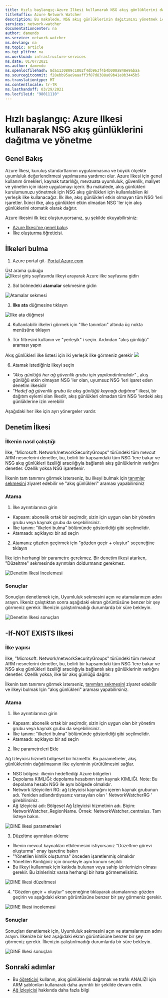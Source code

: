 ```yaml
---
title: Hızlı başlangıç-Azure Ilkesi kullanarak NSG akış günlüklerini dağıtma ve yönetme
titleSuffix: Azure Network Watcher
description: Bu makalede, NSG akış günlüklerinin dağıtımını yönetmek için yerleşik ilkelerin nasıl kullanılacağı açıklanır.
services: network-watcher
documentationcenter: na
author: damendo
ms.service: network-watcher
ms.devlang: na
ms.topic: article
ms.tgt_pltfrm: na
ms.workload: infrastructure-services
ms.date: 01/07/2021
ms.author: damendo
ms.openlocfilehash: 8da1130809c1802f4db963f4b4b000a848e9abaa
ms.sourcegitcommit: f28ebb95ae9aaaff3f87d8388a09b41e0b3445b5
ms.translationtype: MT
ms.contentlocale: tr-TR
ms.lasthandoff: 03/29/2021
ms.locfileid: "98011110"
---
```

# <a name="quickstart-deploy-and-manage-nsg-flow-logs-using-azure-policy"></a>Hızlı başlangıç: Azure Ilkesi kullanarak NSG akış günlüklerini dağıtma ve yönetme 

## <a name="overview"></a>Genel Bakış
Azure İlkesi, kuruluş standartlarının uygulanmasına ve büyük ölçekte uyumluluk değerlendirmesi yapılmasına yardımcı olur. Azure Ilkesi için genel kullanım örnekleri, kaynak tutarlılığı, mevzuata uyumluluk, güvenlik, maliyet ve yönetim için idare uygulamayı içerir. Bu makalede, akış günlükleri kurulumunuzu yönetmek için NSG akış günlükleri için kullanılabilen iki yerleşik ilke kullanacağız. İlk ilke, akış günlükleri etkin olmayan tüm NSG 'leri işaretler. İkinci ilke, akış günlükleri etkin olmadan NSG 'ler için akış günlüklerini otomatik olarak dağıtır. 

Azure ilkesini ilk kez oluşturuyorsanız, şu şekilde okuyabilirsiniz: 
- [Azure İlkesi'ne genel bakış](../governance/policy/overview.md) 
- [İlke oluşturma öğreticisi](../governance/policy/assign-policy-portal.md#create-a-policy-assignment).


## <a name="locate-the-policies"></a>İlkeleri bulma
1. Azure portal git- [Portal.Azure.com](https://portal.azure.com) 

Üst arama çubuğu ![ Ilkesi giriş sayfasında ilkeyi arayarak Azure ilke sayfasına gidin](./media/network-watcher-builtin-policy/1_policy-search.png)

2. Sol bölmedeki **atamalar** sekmesine gidin

![Atamalar sekmesi](./media/network-watcher-builtin-policy/2_assignments-tab.png)

3. **Ilke ata** düğmesine tıklayın 

![Ilke ata düğmesi](./media/network-watcher-builtin-policy/3_assign-policy-button.png)

4. Kullanılabilir ilkeleri görmek için "Ilke tanımları" altında üç nokta menüsüne tıklayın

5. Tür filtresini kullanın ve "yerleşik" i seçin. Ardından "akış günlüğü" araması yapın

Akış günlükleri ilke listesi için iki yerleşik ilke görmeniz gerekir ![](./media/network-watcher-builtin-policy/4_filter-for-flow-log-policies.png)

6. Atamak istediğiniz ilkeyi seçin

- *"Akış günlüğü her ağ güvenlik grubu için yapılandırılmalıdır"* , akış günlüğü etkin olmayan NSG 'ler olan, uyumsuz NSG 'leri işaret eden denetim ilkesidir
- *"Hedef ağ güvenlik grubu ile akış günlüğü kaynağı dağıtma"* ilkesi, bir dağıtım eylemi olan Ilkedir, akış günlükleri olmadan tüm NSG 'lerdeki akış günlüklerine izin verebilir

Aşağıdaki her ilke için ayrı yönergeler vardır.  

## <a name="audit-policy"></a>Denetim İlkesi 

### <a name="how-the-policy-works"></a>İlkenin nasıl çalıştığı

İlke, "Microsoft. Network/networkSecurityGroups" türündeki tüm mevcut ARM nesnelerini denetler, bu, belirli bir kapsamdaki tüm NSG 'lere bakar ve NSG akış günlükleri özelliği aracılığıyla bağlantılı akış günlüklerinin varlığını denetler. Özellik yoksa NSG işaretlenir.

İlkenin tam tanımını görmek isterseniz, bu ilkeyi bulmak için [tanımlar sekmesini](https://ms.portal.azure.com/#blade/Microsoft_Azure_Policy/PolicyMenuBlade/Definitions) ziyaret edebilir ve "akış günlükleri" araması yapabilirsiniz

### <a name="assignment"></a>Atama

1. İlke ayrıntılarınızı girin

- Kapsam: abonelik ortak bir seçimdir, sizin için uygun olan bir yönetim grubu veya kaynak grubu da seçebilirsiniz.  
- İlke tanımı: "ilkeleri bulma" bölümünde gösterildiği gibi seçilmelidir.
- Atamaadı: açıklayıcı bir ad seçin 

2. Atamanız gözden geçirmek için "gözden geçir + oluştur" seçeneğine tıklayın

İlke için herhangi bir parametre gerekmez. Bir denetim ilkesi atarken, "Düzeltme" sekmesinde ayrıntıları doldurmanız gerekmez.  

![Denetim Ilkesi Incelemesi](./media/network-watcher-builtin-policy/5_1_audit-policy-review.png)

### <a name="results"></a>Sonuçlar

Sonuçları denetlemek için, Uyumluluk sekmesini açın ve atamalarınızın adını arayın.
İlkeniz çalıştıktan sonra aşağıdaki ekran görüntüsüne benzer bir şey görmeniz gerekir. İlkenizin çalıştırılmadığı durumlarda bir süre bekleyin. 

![Denetim Ilkesi sonuçları](./media/network-watcher-builtin-policy/7_1_audit-policy-results.png)

## <a name="deploy-if-not-exists-policy"></a>-If-NOT EXISTS Ilkesi 

### <a name="policy-structure"></a>İlke yapısı

İlke, "Microsoft. Network/networkSecurityGroups" türündeki tüm mevcut ARM nesnelerini denetler, bu, belirli bir kapsamdaki tüm NSG 'lere bakar ve NSG akış günlükleri özelliği aracılığıyla bağlantılı akış günlüklerinin varlığını denetler. Özellik yoksa, ilke bir akış günlüğü dağıtır. 

İlkenin tam tanımını görmek isterseniz, [tanımları sekmesini](https://ms.portal.azure.com/#blade/Microsoft_Azure_Policy/PolicyMenuBlade/Definitions) ziyaret edebilir ve ilkeyi bulmak Için "akış günlükleri" araması yapabilirsiniz. 

### <a name="assignment"></a>Atama

1. İlke ayrıntılarınızı girin

- Kapsam: abonelik ortak bir seçimdir, sizin için uygun olan bir yönetim grubu veya kaynak grubu da seçebilirsiniz.  
- İlke tanımı: "ilkeleri bulma" bölümünde gösterildiği gibi seçilmelidir.
- Atamaadı: açıklayıcı bir ad seçin 

2. İlke parametreleri Ekle 

Ağ Izleyicisi hizmeti bölgesel bir hizmettir. Bu parametreler, akış günlüklerinin dağıtılmasının ilke eyleminin yürütülmesini sağlar. 
- NSG bölgesi: ilkenin hedeflediği Azure bölgeleri
- Depolama KIMLIĞI: depolama hesabının tam kaynak KIMLIĞI. Note: Bu depolama hesabı NSG ile aynı bölgede olmalıdır. 
- Network Izleyicileri RG: ağ Izleyicisi kaynağını içeren kaynak grubunun adı. Yeniden adlandırdıysanız varsayılan olan ' NetworkWatcherRG ' girebilirsiniz.
- Ağ Izleyicisi adı: Bölgesel Ağ İzleyicisi hizmetinin adı. Biçim: NetworkWatcher_RegionName. Örnek: NetworkWatcher_centralus. Tam listeye bakın.

![DINE Ilkesi parametreleri](./media/network-watcher-builtin-policy/5_2_1_dine-policy-details-alt.png)

3. Düzeltme ayrıntıları ekleme

- İlkenin mevcut kaynakları etkilemesini istiyorsanız "Düzeltme görevi oluşturma" onay işaretine bakın 
- "Yönetilen kimlik oluşturma" önceden işaretlenmiş olmalıdır
- Yönetilen Kimliğiniz için öncekiyle aynı konum seçildi 
- Bu ilkeyi kullanmak için katkıda bulunan veya sahip izinlerinizin olması gerekir. Bu izinleriniz varsa herhangi bir hata görmemelisiniz.

![DINE Ilkesi düzeltmesi](./media/network-watcher-builtin-policy/5_2_2_dine-remediation.png) 

4. "Gözden geçir + oluştur" seçeneğine tıklayarak atamalarınızı gözden geçirin ve aşağıdaki ekran görüntüsüne benzer bir şey görmeniz gerekir.

![DINE Ilkesi incelemesi](./media/network-watcher-builtin-policy/5_2_3_dine-review.png) 


### <a name="results"></a>Sonuçlar

Sonuçları denetlemek için, Uyumluluk sekmesini açın ve atamalarınızın adını arayın.
İlkenize bir kez aşağıdaki ekran görüntüsüne benzer bir şey görmeniz gerekir. İlkenizin çalıştırılmadığı durumlarda bir süre bekleyin.

![DINE Ilkesi sonuçları](./media/network-watcher-builtin-policy/7_2_dine-policy-results.png)  


## <a name="next-steps"></a>Sonraki adımlar 

-   Bu [öğreticiyi](./quickstart-configure-network-security-group-flow-logs-from-arm-template.md) kullanın, akış günlüklerini dağıtmak ve trafık ANALIZI için ARM şablonları kullanarak daha ayrıntılı bir şekilde devam edin.
-   [Ağ İzleyicisi](./index.yml) hakkında daha fazla bilgi